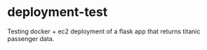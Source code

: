 # deployment-test

Testing docker + ec2 deployment of a flask app that returns titanic passenger data.
